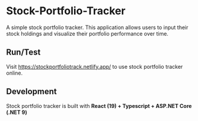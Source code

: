 # Stock-Portfolio-Tracker
A simple stock portfolio tracker. This application allows users to input their stock holdings and visualize their portfolio performance over time.

## Run/Test
Visit https://stockportfoliotrack.netlify.app/ to use stock portfolio tracker online.

## Development
Stock portfolio tracker is built with **React (19) + Typescript + ASP.NET Core (.NET 9)**